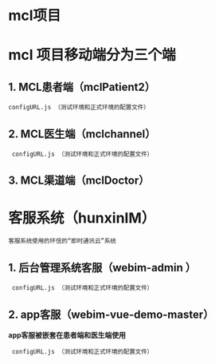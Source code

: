# mcl项目
# mcl 项目移动端分为三个端  

## 1. MCL患者端（mclPatient2）
```
configURL.js （测试环境和正式环境的配置文件）
```

## 2. MCL医生端（mclchannel）
```
 configURL.js （测试环境和正式环境的配置文件）
```

## 3. MCL渠道端（mclDoctor）


# 客服系统（hunxinIM）
```
客服系统使用的环信的“即时通讯云”系统
```

## 1. 后台管理系统客服（webim-admin ）
```
 configURL.js （测试环境和正式环境的配置文件）
```

## 2. app客服（webim-vue-demo-master） 
**app客服被嵌套在患者端和医生端使用**
```
 configURL.js （测试环境和正式环境的配置文件）
```